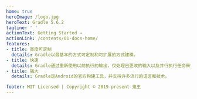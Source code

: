 ```yaml
---
home: true
heroImage: /logo.jpg
heroText: Gradle 5.6.2
tagline: ' '
actionText: Getting Started →
actionLink: /contents/01-docs-home/
features:
- title: 高度可定制
  details: Gradle以最基本的方式可定制和可扩展的方式建模。
- title: 快速
  details: Gradle通过重新使用以前执行的输出，仅处理已更改的输入以及并行执行任务来快速完成任务。
- title: 强大
  details: Gradle是Android的官方构建工具，并支持许多流行的语言和技术。

footer: MIT Licensed | Copyright © 2019-present 鬼王
---
```

